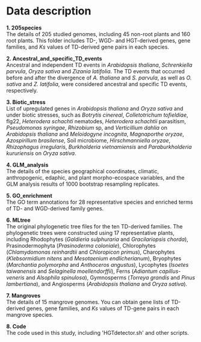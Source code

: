 # Data description

**1. 205species**  
The details of 205 studied genomes, including 45 non-root plants and 160 root plants. This folder includes TD-, WGD- and HGT-derived genes, gene families, and *Ks* values of TD-derived gene pairs in each species.

**2. Ancestral_and_specific_TD_events**  
Ancestral and independent TD events in *Arabidopsis thaliana*, *Schrenkiella parvula*, *Oryza sativa* and *Zizania latifolia*. The TD events that occurred before and after the divergence of *A. thaliana* and *S. parvula*, as well as *O. sativa* and *Z. latifolia*, were considered ancestral and specific TD events, respectively.

**3. Biotic_stress**  
List of upregulated genes in *Arabidopsis thaliana* and *Oryza sativa* and under biotic stresses, such as *Botrytis cinereal*, *Colletotrichum tofieldiae*, flg22, *Heterodera schachti* nematodes, *Heterodera schachtii* parasitism, *Pseudomonas syringae*, *Rhizobium* sp, and *Verticillium dahlia* on *Arabidopsis thaliana* and *Meloidogyne incognita*, *Magnaporthe oryzae*, *Azospirillum brasilense*, Soil microbiome, *Hirschmanniella oryzae*, *Rhizophagus irregularis*, *Burkholderia vietnamiensis* and *Paraburkholderia kururiensis* on *Oryza sativa*. 

**4. GLM_analysis**  
The details of the species geographical coordinates, climatic, anthropogenic, edaphic, and plant morpho-ecospace variables, and the GLM analysis results of 1000 bootstrap resampling replicates.

**5. GO_enrichment**  
The GO term annotations for 28 representative species and enriched terms of TD- and WGD-derived family genes.

**6. MLtree**  
The original phylogenetic tree files for the ten TD-derived families. The phylogenetic trees were constructed using 17 representative plants, including Rhodophytes (*Galdieria sulphuraria* and *Gracilariopsis chorda*), Prasinodermophyta (*Prasinoderma coloniale*), Chlorophytes (*Chlamydomonas reinhardtii* and *Chloropicon primus*), Charophytes (*Klebsormidium nitens* and *Mesotaenium endlicherianum*), Bryophytes (*Marchantia polymorpha* and *Anthoceros angustus*), Lycophytes (*Isoetes taiwanensis* and *Selaginella moellendorffii*), Ferns (*Adiantum capillus-veneris* and *Alsophila spinulosa*), Gymnosperms (*Torreya grandis* and *Pinus lambertiana*), and Angiosperms (*Arabidopsis thaliana* and *Oryza sativa*). 

**7. Mangroves**  
The details of 15 mangrove genomes. You can obtain gene lists of TD-derived genes, gene families, and *Ks* values of TD-gene pairs in each mangrove species.

**8. Code**  
The code used in this study, including 'HGTdetector.sh' and other scripts. 
